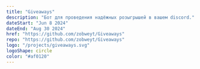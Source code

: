 ```yaml
---
title: "Giveaways"
description: "Бот для проведения надёжных розыгрышей в вашем discord."
dateStart: "Jun 8 2024"
dateEnd: "Aug 30 2024"
href: "https://github.com/zobweyt/Giveaways"
repo: "https://github.com/zobweyt/Giveaways"
logo: "/projects/giveaways.svg"
logoShape: circle
color: "#af0120"
---
```

